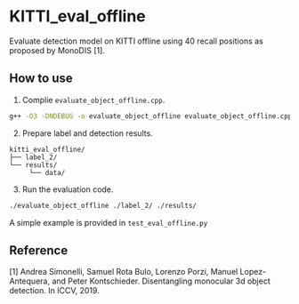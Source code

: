 # KITTI_eval_offline
Evaluate detection model on KITTI offline using 40 recall positions as proposed by MonoDIS [1].

## How to use
1. Complie `evaluate_object_offline.cpp`.
```bash
g++ -O3 -DNDEBUG -o evaluate_object_offline evaluate_object_offline.cpp
```
2. Prepare label and detection results.
```plain
kitti_eval_offline/
├── label_2/
└── results/
     └── data/
```
3. Run the evaluation code.
```bash
./evaluate_object_offline ./label_2/ ./results/
```

A simple example is provided in `test_eval_offline.py`

## Reference
[1] Andrea Simonelli, Samuel Rota Bulo, Lorenzo Porzi,
Manuel Lopez-Antequera, and Peter Kontschieder. Disentangling monocular 3d object detection. In ICCV, 2019. 